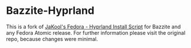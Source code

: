 # Bazzite-Hyprland

This is a fork of [JaKool's Fedora - Hyprland Install Script](https://github.com/JaKooLit/Fedora-Hyprland) for Bazzite and any Fedora Atomic release. For further information please visit the original repo, because changes were minimal.
